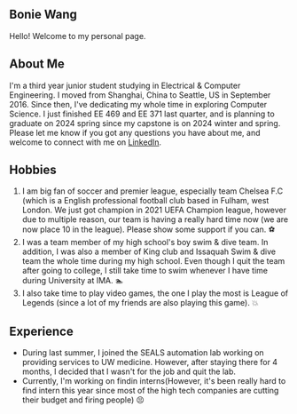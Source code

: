 ## Bonie Wang
Hello! Welcome to my personal page.

## About Me
I'm a third year junior student studying in Electrical & Computer Engineering. I moved from Shanghai, China to Seattle, US in September 2016. Since then, I've dedicating my whole time in exploring Computer Science. I just finished EE 469 and EE 371 last quarter, and is planning to graduate on 2024 spring since my capstone is on 2024 winter and spring. Please let me know if you got any questions you have about me, and welcome to connect with me on [LinkedIn](www.linkedin.com/in/bonie-wang).

## Hobbies
1. I am big fan of soccer and premier league, especially team Chelsea F.C (which is a English professional football club based in Fulham, west London. We just got champion in 2021 UEFA Champion league, however due to multiple reason, our team is having a really hard time now (we are now place 10 in the league). Please show some support if you can. :soccer:
2. I was a team member of my high school's boy swim & dive team. In addition, I was also a member of King club and Issaquah Swim & dive team the whole time during my high school. Even though I quit the team after going to college, I still take time to swim whenever I have time during University at IMA. :swimmer:
3. I also take time to play video games, the one I play the most is League of Legends (since a lot of my friends are also playing this game). :collision:

## Experience
- During last summer, I joined the SEALS automation lab working on providing services to UW medicine. However, after staying there for 4 months, I decided that I wasn't for the job and quit the lab.
- Currently, I'm working on findin interns(However, it's been really hard to find intern this year since most of the high tech companies are cutting their budget and firing people) :persevere: 

